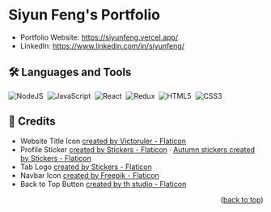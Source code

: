 <p id='readme-top'></p>

# Siyun Feng's Portfolio

- Portfolio Website: https://siyunfeng.vercel.app/
- LinkedIn: https://www.linkedin.com/in/siyunfeng/

## 🛠️ Languages and Tools

![NodeJS](https://img.shields.io/badge/node.js-6DA55F?style=for-the-badge&logo=node.js&logoColor=white)&nbsp; 
![JavaScript](https://img.shields.io/badge/JavaScript-F7DF1E?logo=javascript&logoColor=black&style=for-the-badge)&nbsp;
![React](https://img.shields.io/badge/React-61DAFB?logo=react&logoColor=black&style=for-the-badge)&nbsp;
![Redux](https://img.shields.io/badge/redux-%23593d88.svg?style=for-the-badge&logo=redux&logoColor=white)&nbsp;
![HTML5](https://img.shields.io/badge/html5-%23E34F26.svg?style=for-the-badge&logo=html5&logoColor=white)&nbsp;
![CSS3](https://img.shields.io/badge/css3-%231572B6.svg?style=for-the-badge&logo=css3&logoColor=white)&nbsp;

## 🔗 Credits

- Website Title Icon
<a href="https://www.flaticon.com/free-icons/woman" title="woman icons">created by Victoruler - Flaticon</a>
- Profile Sticker
<a href="https://www.flaticon.com/free-stickers/profile" title="profile stickers">created by Stickers - Flaticon</a> ·
<a href="https://www.flaticon.com/free-stickers/autumn" title="autumn stickers">Autumn stickers created by Stickers - Flaticon</a>
- Tab Logo
<a href="https://www.flaticon.com/free-stickers/girl" title="girl stickers">created by Stickers - Flaticon</a>
- Navbar Icon
<a href="https://www.flaticon.com/free-icons/mail" title="mail icons">created by Freepik - Flaticon</a>
- Back to Top Button
<a href="https://www.flaticon.com/free-icons/top" title="top icons">created by th studio - Flaticon</a>

<p align="right">(<a href="#readme-top">back to top</a>)</p>
